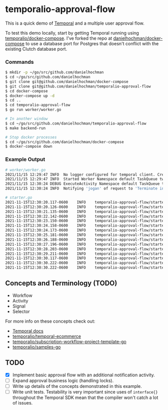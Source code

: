 # temporalio-approval-flow

This is a quick demo of [Temporal](https://temporal.io/) and a multiple user approval flow.

To test this demo locally, start by getting Temporal running using [temporalio/docker-compose](https://github.com/temporalio/docker-compose). I've forked the repo at [danielhochman/docker-compose](https://github.com/danielhochman/docker-compose) to use a database port for Postgres that doesn't conflict with the existing Clutch database port.

### Commands
```bash
$ mkdir -p ~/go/src/github.com/danielhochman
$ cd ~/go/src/github.com/danielhochman
$ git clone git@github.com/danielhochman/docker-compose
$ git clone git@github.com/danielhochman/temporalio-approval-flow
$ cd docker-compose
$ docker-compose up -d
$ cd ..
$ cd temporalio-approval-flow
$ go run worker/worker.go

# In another window
$ cd ~/go/src/github.com/danielhochman/temporalio-approval-flow
$ make backend-run

# Stop docker processes
$ cd ~/go/src/github.com/danielhochman/docker-compose
$ docker-compose down
```

### Example Output
```bash
# worker/worker.go
2021/11/15 12:29:47 INFO  No logger configured for temporal client. Created default one.
2021/11/15 12:29:47 INFO  Started Worker Namespace default TaskQueue twoPhaseApproval WorkerID 927986@d594@
2021/11/15 12:30:24 DEBUG ExecuteActivity Namespace default TaskQueue twoPhaseApproval WorkerID 927986@d594@ WorkflowType Workflow WorkflowID 36672567-064a-4973-bbc6-08b17c814a93 RunID cc96fb15-96ce-4ba7-b82e-0e5f22f6a85d Attempt 1 ActivityID 9 ActivityType SendSlackNotification
2021/11/15 12:30:24 INFO  Notifying 'jogan' of request to 'Terminate instance i-123456789abcdef0' Namespace default TaskQueue twoPhaseApproval WorkerID 927986@d594@ ActivityID 9 ActivityType SendSlackNotification Attempt 1 WorkflowType Workflow WorkflowID 36672567-064a-4973-bbc6-08b17c814a93 RunID cc96fb15-96ce-4ba7-b82e-0e5f22f6a85d

# starter.go
2021-11-15T12:30:20.117-0600    INFO    temporalio-approval-flow/starter.go:35  start   {"workflowID": "36672567-064a-4973-bbc6-08b17c814a93"}
2021-11-15T12:30:20.126-0600    INFO    temporalio-approval-flow/starter.go:62  polling...      {"approved": false}
2021-11-15T12:30:21.135-0600    INFO    temporalio-approval-flow/starter.go:62  polling...      {"approved": false}
2021-11-15T12:30:22.142-0600    INFO    temporalio-approval-flow/starter.go:62  polling...      {"approved": false}
2021-11-15T12:30:23.150-0600    INFO    temporalio-approval-flow/starter.go:62  polling...      {"approved": false}
2021-11-15T12:30:24.158-0600    INFO    temporalio-approval-flow/starter.go:55  we have been waiting too long, notify someone!
2021-11-15T12:30:24.173-0600    INFO    temporalio-approval-flow/starter.go:62  polling...      {"approved": false}
2021-11-15T12:30:25.181-0600    INFO    temporalio-approval-flow/starter.go:62  polling...      {"approved": false}
2021-11-15T12:30:26.188-0600    INFO    temporalio-approval-flow/starter.go:62  polling...      {"approved": false}
2021-11-15T12:30:27.196-0600    INFO    temporalio-approval-flow/starter.go:62  polling...      {"approved": false}
2021-11-15T12:30:28.203-0600    INFO    temporalio-approval-flow/starter.go:62  polling...      {"approved": false}
2021-11-15T12:30:29.211-0600    INFO    temporalio-approval-flow/starter.go:62  polling...      {"approved": false}
2021-11-15T12:30:30.117-0600    INFO    temporalio-approval-flow/starter.go:79  approver approving via signal!
2021-11-15T12:30:30.222-0600    INFO    temporalio-approval-flow/starter.go:62  polling...      {"approved": true}
2021-11-15T12:30:30.222-0600    INFO    temporalio-approval-flow/starter.go:91  workflow completed
```

## Concepts and Terminology (TODO)
- Workflow
- Activity
- Signal
- Selector

For more info on these concepts check out:
- [Temporal docs](https://docs.temporal.io/)
- [temporalio/temporal-ecommerce](https://github.com/temporalio/temporal-ecommerce)
- [temporalio/subscription-workflow-project-template-go](https://github.com/temporalio/subscription-workflow-project-template-go)
- [temporalio/samples-go](https://github.com/temporalio/samples-go)

## TODO
- [x] Implement basic approval flow with an additional notification activity.
- [ ] Expand approval business logic (handling locks).
- [ ] Write up details of the concepts demonstrated in this example.
- [ ] Write unit tests. Testability is very important since uses of `interface{}` throughout the Temporal SDK mean that the compiler won't catch a lot of issues.
